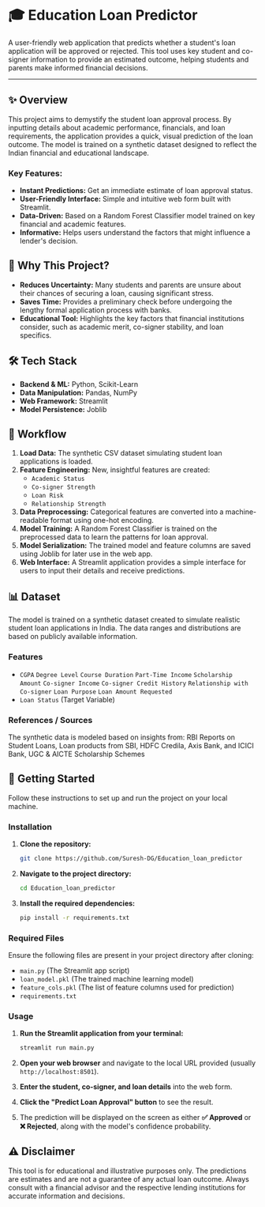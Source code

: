 # 🎓 Education Loan Predictor

A user-friendly web application that predicts whether a student's loan application will be approved or rejected. This tool uses key student and co-signer information to provide an estimated outcome, helping students and parents make informed financial decisions.

---

## ✨ Overview

This project aims to demystify the student loan approval process. By inputting details about academic performance, financials, and loan requirements, the application provides a quick, visual prediction of the loan outcome. The model is trained on a synthetic dataset designed to reflect the Indian financial and educational landscape.

### Key Features:
-   **Instant Predictions:** Get an immediate estimate of loan approval status.
-   **User-Friendly Interface:** Simple and intuitive web form built with Streamlit.
-   **Data-Driven:** Based on a Random Forest Classifier model trained on key financial and academic features.
-   **Informative:** Helps users understand the factors that might influence a lender's decision.

## 🎯 Why This Project?

-   **Reduces Uncertainty:** Many students and parents are unsure about their chances of securing a loan, causing significant stress.
-   **Saves Time:** Provides a preliminary check before undergoing the lengthy formal application process with banks.
-   **Educational Tool:** Highlights the key factors that financial institutions consider, such as academic merit, co-signer stability, and loan specifics.

## 🛠️ Tech Stack

-   **Backend & ML:** Python, Scikit-Learn
-   **Data Manipulation:** Pandas, NumPy
-   **Web Framework:** Streamlit
-   **Model Persistence:** Joblib

## 🔄 Workflow

1.  **Load Data:** The synthetic CSV dataset simulating student loan applications is loaded.
2.  **Feature Engineering:** New, insightful features are created:
    -   `Academic Status`
    -   `Co-signer Strength`
    -   `Loan Risk`
    -   `Relationship Strength`
3.  **Data Preprocessing:** Categorical features are converted into a machine-readable format using one-hot encoding.
4.  **Model Training:** A Random Forest Classifier is trained on the preprocessed data to learn the patterns for loan approval.
5.  **Model Serialization:** The trained model and feature columns are saved using Joblib for later use in the web app.
6.  **Web Interface:** A Streamlit application provides a simple interface for users to input their details and receive predictions.

## 📊 Dataset

The model is trained on a synthetic dataset created to simulate realistic student loan applications in India. The data ranges and distributions are based on publicly available information.

### Features
-   `CGPA` `Degree Level` `Course Duration` `Part-Time Income` `Scholarship Amount` `Co-signer Income` `Co-signer Credit History` `Relationship with Co-signer` `Loan Purpose` `Loan Amount Requested`
-   `Loan Status` (Target Variable)

### References / Sources
The synthetic data is modeled based on insights from:
RBI Reports on Student Loans, Loan products from SBI, HDFC Credila, Axis Bank, and ICICI Bank, UGC & AICTE Scholarship Schemes

## 🚀 Getting Started

Follow these instructions to set up and run the project on your local machine.

### Installation

1.  **Clone the repository:**
    ```sh
    git clone https://github.com/Suresh-DG/Education_loan_predictor
    ```

2.  **Navigate to the project directory:**
    ```sh
    cd Education_loan_predictor
    ```

3.  **Install the required dependencies:**
    ```sh
    pip install -r requirements.txt
    ```

### Required Files
Ensure the following files are present in your project directory after cloning:
-   `main.py` (The Streamlit app script)
-   `loan_model.pkl` (The trained machine learning model)
-   `feature_cols.pkl` (The list of feature columns used for prediction)
-   `requirements.txt`

### Usage

1.  **Run the Streamlit application from your terminal:**
    ```sh
    streamlit run main.py
    ```

2.  **Open your web browser** and navigate to the local URL provided (usually `http://localhost:8501`).

3.  **Enter the student, co-signer, and loan details** into the web form.

4.  **Click the "Predict Loan Approval" button** to see the result.

5.  The prediction will be displayed on the screen as either **✅ Approved** or **❌ Rejected**, along with the model's confidence probability.

## ⚠️ Disclaimer

This tool is for educational and illustrative purposes only. The predictions are estimates and are not a guarantee of any actual loan outcome. Always consult with a financial advisor and the respective lending institutions for accurate information and decisions.
